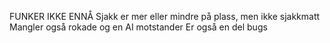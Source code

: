 FUNKER IKKE ENNÅ
Sjakk er mer eller mindre på plass, men ikke sjakkmatt
Mangler også rokade og en AI motstander
Er også en del bugs

